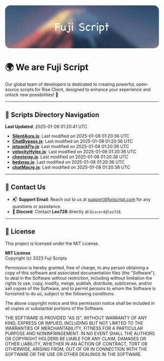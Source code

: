 ![Banner](.github/b.webp)

# 🌍 **We are Fuji Script**

Our global team of developers is dedicated to creating powerful, open-source scripts for Rise Client, designed to enhance your experience and unlock new possibilities! 🌟

---
<!-- SCRIPTS_NAVIGATION_START -->
## 📂 **Scripts Directory Navigation**

**Last Updated**: 2025-01-08 01:20:41 UTC

- **[SilentAura.js](scripts/SilentAura.js)**: Last modified on 2025-01-08 01:20:36 UTC
- **[ChatBypass.js](scripts/ChatBypass.js)**: Last modified on 2025-01-08 01:20:36 UTC
- **[jetpackFly.js](scripts/jetpackFly.js)**: Last modified on 2025-01-08 01:20:36 UTC
- **[velocityHylex.js](scripts/velocityHylex.js)**: Last modified on 2025-01-08 01:20:36 UTC
- **[chestxray.js](scripts/chestxray.js)**: Last modified on 2025-01-08 01:20:36 UTC
- **[bedxray.js](scripts/bedxray.js)**: Last modified on 2025-01-08 01:20:36 UTC
- **[chatMacro.js](scripts/chatMacro.js)**: Last modified on 2025-01-08 01:20:36 UTC

<!-- SCRIPTS_NAVIGATION_END -->

---

## 💬 **Contact Us**  
- 📬 **Support Email**: Reach out to us at [support@fujiscript.com](mailto:support@fujiscript.com) for any questions or assistance.  
- 💬 **Discord**: Contact **Leo728** directly at `Discord@leo728`.

---

## 📜 **License**

This project is licensed under the MIT License.  

**MIT License**  
Copyright (c) 2023 Fuji Scripts  

Permission is hereby granted, free of charge, to any person obtaining a copy of this software and associated documentation files (the "Software"), to deal in the Software without restriction, including without limitation the rights to use, copy, modify, merge, publish, distribute, sublicense, and/or sell copies of the Software, and to permit persons to whom the Software is furnished to do so, subject to the following conditions:  

The above copyright notice and this permission notice shall be included in all copies or substantial portions of the Software.  

THE SOFTWARE IS PROVIDED "AS IS", WITHOUT WARRANTY OF ANY KIND, EXPRESS OR IMPLIED, INCLUDING BUT NOT LIMITED TO THE WARRANTIES OF MERCHANTABILITY, FITNESS FOR A PARTICULAR PURPOSE AND NONINFRINGEMENT. IN NO EVENT SHALL THE AUTHORS OR COPYRIGHT HOLDERS BE LIABLE FOR ANY CLAIM, DAMAGES OR OTHER LIABILITY, WHETHER IN AN ACTION OF CONTRACT, TORT OR OTHERWISE, ARISING FROM, OUT OF OR IN CONNECTION WITH THE SOFTWARE OR THE USE OR OTHER DEALINGS IN THE SOFTWARE.  
